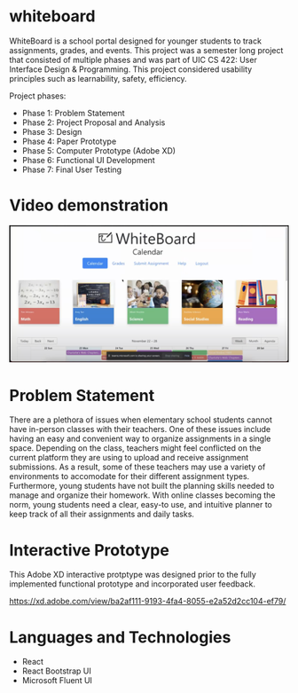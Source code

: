 # whiteboard

WhiteBoard is a school portal designed for younger students to track assignments, grades, and events. This project was a semester long project that consisted of multiple phases and was part of UIC CS 422: User Interface Design & Programming. This project considered usability principles such as learnability, safety, efficiency. 

Project phases: 

* Phase 1: Problem Statement
* Phase 2: Project Proposal and Analysis
* Phase 3: Design
* Phase 4: Paper Prototype 
* Phase 5: Computer Prototype (Adobe XD)
* Phase 6: Functional UI Development
* Phase 7: Final User Testing


# Video demonstration

[![IMAGE ALT TEXT HERE](https://raw.githubusercontent.com/jigar288/whiteboard/main/home-page.png)](https://youtu.be/VecurH-qAuM)


# Problem Statement

There are a plethora of issues when elementary school students cannot have in-person classes with their teachers. One of these issues include having an easy and convenient way to organize assignments in a single space. Depending on the class, teachers might feel conflicted on the current platform they are using to upload and receive assignment submissions. As a result, some of these teachers may use a variety of environments to accomodate for their different assignment types. Furthermore, young students have not built the planning skills needed to manage and organize their homework. With online classes becoming the norm, young students need a clear, easy-to use, and intuitive planner to keep track of all their assignments and daily 
tasks. 

# Interactive Prototype

This Adobe XD interactive protptype was designed prior to the fully implemented functional prototype and incorporated user feedback.

https://xd.adobe.com/view/ba2af111-9193-4fa4-8055-e2a52d2cc104-ef79/



# Languages and Technologies

* React
* React Bootstrap UI
* Microsoft Fluent UI
